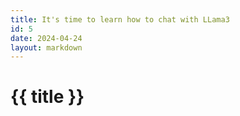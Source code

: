 ```yaml
---
title: It's time to learn how to chat with LLama3 
id: 5
date: 2024-04-24
layout: markdown
---
```


# {{ title }}